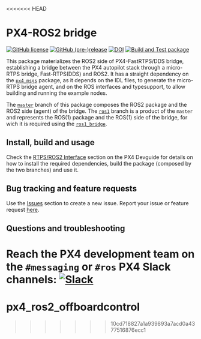 <<<<<<< HEAD
# PX4-ROS2 bridge

[![GitHub license](https://img.shields.io/github/license/PX4/px4_ros_com.svg)](https://github.com/PX4/px4_ros_com/blob/master/LICENSE) [![GitHub (pre-)release](https://img.shields.io/github/release-pre/PX4/px4_ros_com.svg)](https://github.com/PX4/px4_ros_com/releases/tag/beta) [![DOI](https://zenodo.org/badge/142936318.svg)](https://zenodo.org/badge/latestdoi/142936318) [![Build and Test package](https://github.com/PX4/px4_ros_com/workflows/Build%20and%20Test%20package/badge.svg?branch=master)](https://github.com/PX4/px4_ros_com/actions)

This package materializes the ROS2 side of PX4-FastRTPS/DDS bridge, establishing a bridge between the PX4 autopilot stack through a micro-RTPS bridge, Fast-RTPS(DDS) and ROS2. It has a straight dependency on the [`px4_msgs`](https://github.com/PX4/px4_msgs) package, as it depends on the IDL files, to generate the micro-RTPS bridge agent, and on the ROS interfaces and typesupport, to allow building and running the example nodes.

The [`master`](https://github.com/PX4/px4_ros_com/tree/master) branch of this package composes the ROS2 package and the ROS2 side (agent) of the bridge. The [`ros1`](https://github.com/PX4/px4_ros_com/tree/ros1) branch is a product of the `master` and represents the ROS(1) package and the ROS(1) side of the bridge, for wich it is required using the [`ros1_bridge`](https://github.com/ros2/ros1_bridge).

## Install, build and usage

Check the [RTPS/ROS2 Interface](https://dev.px4.io/en/middleware/micrortps.html) section on the PX4 Devguide for details on how to install the required dependencies, build the package (composed by the two branches) and use it.

## Bug tracking and feature requests

Use the [Issues](https://github.com/PX4/px4_ros_com/issues) section to create a new issue. Report your issue or feature request [here](https://github.com/PX4/px4_ros_com/issues/new).

## Questions and troubleshooting

Reach the PX4 development team on the `#messaging` or `#ros` PX4 Slack channels:
[![Slack](https://px4-slack.herokuapp.com/badge.svg)](http://slack.px4.io)
=======
# px4_ros2_offboardcontrol
>>>>>>> 10cd718827a1a939893a7acd0a4377516876ecc1
